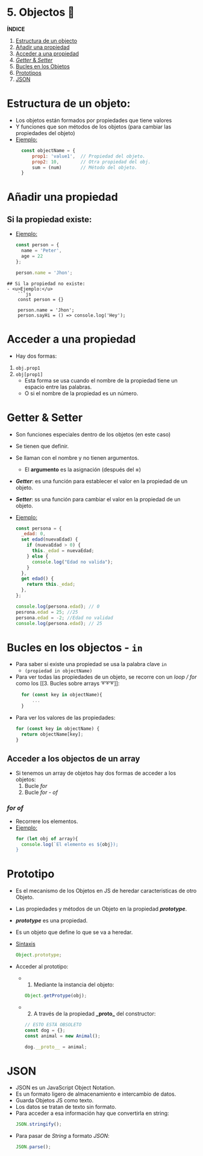 # 5. Objectos 🧩

**ÍNDICE**

1. [Estructura de un objecto](#estructura)
2. [Añadir una propiedad](#añadir)
3. [Acceder a una propiedad](#acceder)
4. [_Getter_ & _Setter_](#getter)
5. [Bucles en los Objetos](#bucles)
6. [Prototipos](#prototipo)
7. [JSON](#json)

# Estructura de un objeto:<a name='estructura'></a>

- Los objetos están formados por propiedades que tiene valores
- Y funciones que son métodos de los objetos (para cambiar las propiedades del objeto)
- <u>Ejemplo:</u>
  ```js
  	const objectName = {
  		prop1: 'value1',  // Propiedad del objeto.
  		prop2: 10,        // Otra propiedad del obj.
  		sum = (num)       // Método del objeto.
  	}
  ```

# Añadir una propiedad<a name='añadir'></a>

## Si la propiedad existe:

- <u>Ejemplo:</u>

  ```js
  const person = {
  	name = 'Peter',
  	age = 22
  };

  person.name = 'Jhon';
  ```

````
## Si la propiedad no existe:
- <u>Ejemplo:</u>
	```js
	const person = {}

	person.name = 'Jhon';
	person.sayHi = () => console.log('Hey');
````

# Acceder a una propiedad<a name='acceder'></a>

- Hay dos formas:

1. `obj.prop1`
2. `obj[prop1]`
   - Esta forma se usa cuando el nombre de la propiedad tiene un espacio entre las palabras.
   - O si el nombre de la propiedad es un número.

# Getter & Setter<a name='getter'></a>

- Son funciones especiales dentro de los objetos (en este caso)
- Se tienen que definir.
- Se llaman con el nombre y no tienen argumentos.

  - El **argumento** es la asignación (después del **=**)

- **_Getter_**: es una función para establecer el valor en la propiedad de un objeto.
- **_Setter_**: ss una función para cambiar el valor en la propiedad de un objeto.

- <u>Ejemplo:</u>

  ```js
  const persona = {
    _edad: 0,
    set edad(nuevaEdad) {
      if (nuevaEdad > 0) {
        this._edad = nuevaEdad;
      } else {
        console.log("Edad no valida");
      }
    },
    get edad() {
      return this._edad;
    },
  };

  console.log(persona.edad); // 0
  pesrona.edad = 25; //25
  persona.edad = -2; //Edad no validad
  console.log(persona.edad); // 25
  ```

# Bucles en los objectos - `in`<a name='bucles'></a>

- Para saber si existe una propiedad se usa la palabra clave `in`
  - `(propiedad in objectName)`
- Para ver todas las propiedades de un objeto, se recorre con un _loop / for_ como los [[3. Bucles sobre arrays ➰➰➰]]:
  ```js
  	for (const key in objectName){
  		...
  	}
  ```
- Para ver los valores de las propiedades:
  ```js
  for (const key in objectName) {
    return objectName[key];
  }
  ```

## Acceder a los objectos de un array

- Si tenemos un array de objetos hay dos formas de acceder a los objetos:
  1.  Bucle _for_
  2.  Bucle _for - of_

### _for of_<a name='of'></a>

- Recorrere los elementos.
- <u>Ejemplo:</u>
  ```js
  for (let obj of array){
  	console.log(`El elemento es ${obj});
  }
  ```

# Prototipo<a name='prototipo'></a>

- Es el mecanismo de los Objetos en JS de heredar caracteristicas de otro Objeto.
- Las propiedades y métodos de un Objeto en la propiedad **_prototype_**.
- **_prototype_** es una propiedad.
- Es un objeto que define lo que se va a heredar.
- <u>Sintaxis</u>

  ```js
  Object.prototype;
  ```

- Acceder al prototipo:

  - 1.  Mediante la instancia del objeto:
    ```js
    Object.getProtype(obj);
    ```
  - 2.  A través de la propiedad **\_**proto**\_** del constructor:

    ```js
    // ESTO ESTÁ OBSOLETO
    const dog = {};
    const animal = new Animal();

    dog.__proto__ = animal;
    ```

# JSON<a name='json'></a>

- JSON es un JavaScript Object Notation.
- Es un formato ligero de almacenamiento e intercambio de datos.
- Guarda Objetos JS como texto.
- Los datos se tratan de texto sin formato.
- Para acceder a esa información hay que convertirla en string:
  ```js
  JSON.stringify();
  ```
- Para pasar de _String_ a formato _JSON_:
  ```js
  JSON.parse();
  ```
